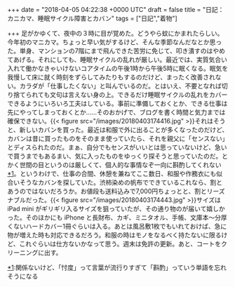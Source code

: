 
+++
date = "2018-04-05 04:22:38 +0000 UTC"
draft = false
title = "日記：カニカマ、睡眠サイクル障害とカバン"
tags = ["日記","着物"]

+++
足がかゆくて、夜中の３時に目が覚めた。どうやら蚊にかまれたらしい。今年初のマニカマ。ちょっと早い気がするけど、そんな季節なんだなとか思った。単身、マンションの7階にまで飛んできた苦労に免じて、叩き潰すのはやめてあげる。それにしても、睡眠サイクルの乱れが厳しい。最近では、実質気合い入れて働かなきゃいけないコアタイムの午後1時から午後5時に眠くなる。眠気を我慢して床に就く時刻をずらしてみたりもするのだけど、まったく改善されない。カラダが「仕事したくない」と叫んでいるのだ。とはいえ、不要となれば切り捨てられても文句は言えない身の上。できるだけ睡眠サイクルの乱れをカバーできるようにいろいろ工夫はしている。事前に準備しておくとか、できる仕事は先にやってしまっておくとか……そのおかげで、ブログを書く時間と気力までは確保できない。{{< figure src="/images/20180403174416.jpg"  >}}それはそうと、新しいカバンを買った。最近は和服で外に出ることが多くなったのだけど、カバンは昔に買ったものをそのまま使っていたら、それを親父に「センスない」とディスられたのだ。まぁ、自分でもセンスがいいとは思っていないけど、急いで買うまでもあるまい、気に入ったものをゆっくり探そうと思っていたのだ。とかく世間の目というのは厳しくて、個人的な事情なぞ一向に斟酌してくれない<a href="#f-d1976f60" name="fn-d1976f60" title="関係ないけど、「忖度」って言葉が流行りすぎて「斟酌」っていう単語を忘れそうになる">*1</a>。というわけで、仕事の合間、休憩を兼ねてここ数日、和服や作務衣にも似合いそうなカバンを探していた。渋柿染めの帆布でできているこれなら、割とあうのではないだろうか。お値段も送料込みで7,000円ちょっとと、割とリーズナブルだった。{{< figure src="/images/20180403174443.jpg"  >}}サイズは iPad mini がギリギリ入るサイズを狙っていたが、その通り物のが届いて嬉しかった。そのほかにも iPhone と長財布、カギ、ミニタオル、手帳、文庫本～分厚くないハードカバー1冊ぐらいは入る。あとは風呂敷1枚でもいれておけば、急に物が増えた時も対応できるだろう。和服の時はモノをなるべく持たないに限るけど、これぐらいは仕方ないかなって思う。週末は免許の更新。あと、コートをクリーニングに出す。
<div class="footnote">
<a href="#fn-d1976f60" name="f-d1976f60" class="footnote-number">*1</a><span class="footnote-delimiter">:</span><span class="footnote-text">関係ないけど、「忖度」って言葉が流行りすぎて「斟酌」っていう単語を忘れそうになる</span>
</div>

